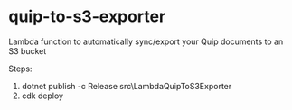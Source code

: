 # quip-to-s3-exporter
Lambda function to automatically sync/export your Quip documents to an S3 bucket

Steps:
1. dotnet publish -c Release src\LambdaQuipToS3Exporter
2. cdk deploy